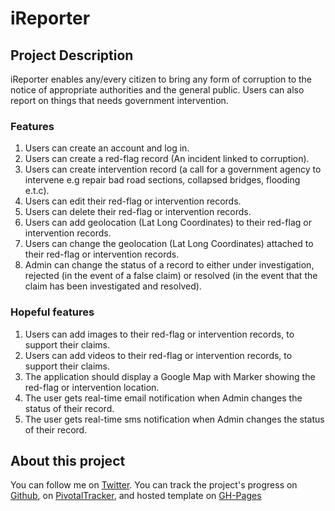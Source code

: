 # iReporter

## Project Description
iReporter enables any/every citizen to bring any form of corruption to the notice of appropriate authorities and the
general public. Users can also report on things that needs government intervention.

### Features
1. Users can create an account and log in.
2. Users can create a red-flag record (An incident linked to corruption).
3. Users can create intervention record (a call for a government agency to intervene e.g repair bad road sections, collapsed bridges, flooding e.t.c).
4. Users can edit their red-flag or intervention records.
5. Users can delete their red-flag or intervention records.
6. Users can add geolocation (Lat Long Coordinates) to their red-flag or intervention records.
7. Users can change the geolocation (Lat Long Coordinates) attached to their red-flag or intervention records.
8. Admin can change the status of a record to either under investigation, rejected (in the event of a false claim) or resolved (in the event that the claim has been investigated and resolved).

### Hopeful features
1. Users can add images to their red-flag or intervention records, to support their claims.
2. Users can add videos to their red-flag or intervention records, to support their claims.
3. The application should display a Google Map with Marker showing the red-flag or intervention location.
4. The user gets real-time email notification when Admin changes the status of their record.
5. The user gets real-time sms notification when Admin changes the status of their record.

## About this project
You can follow me on [Twitter](https://twitter.com/meetKazuki). You can track the project's progress on [Github](https://github.com/meetKazuki/), on [PivotalTracker](https://www.pivotaltracker.com/n/projects/2226873), and hosted template on [GH-Pages](https://meetkazuki.github.io/iReporter/)
